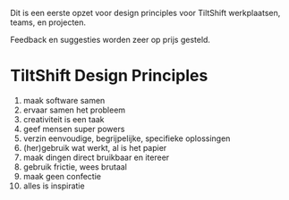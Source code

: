 Dit is een eerste opzet voor design principles voor TiltShift werkplaatsen, teams, en projecten.

Feedback en suggesties worden zeer op prijs gesteld.

TiltShift Design Principles
===========================

1. maak software samen
2. ervaar samen het probleem
3. creativiteit is een taak
4. geef mensen super powers
5. verzin eenvoudige, begrijpelijke, specifieke oplossingen
6. (her)gebruik wat werkt, al is het papier
7. maak dingen direct bruikbaar en itereer
8. gebruik frictie, wees brutaal
9. maak geen confectie
10. alles is inspiratie
